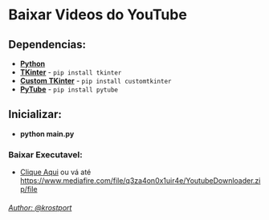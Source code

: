 # Baixar Videos do YouTube

## Dependencias:
- **[Python](https://www.python.org/downloads/)**
- **[TKinter](https://docs.python.org/pt-br/3.9/library/tkinter.html)** - `pip install tkinter`
- **[Custom TKinter](https://customtkinter.tomschimansky.com/documentation/)** - `pip install customtkinter`
- **[PyTube](https://pytube.io/en/latest/)** - `pip install pytube`

## Inicializar:
- **python main.py**

### Baixar Executavel:
- [Clique Aqui](https://www.mediafire.com/file/q3za4on0x1uir4e/YoutubeDownloader.zip/file) ou vá até https://www.mediafire.com/file/q3za4on0x1uir4e/YoutubeDownloader.zip/file


###### [Author: @krostport](https://discord.com/channels/@me/1176208644614914130)
